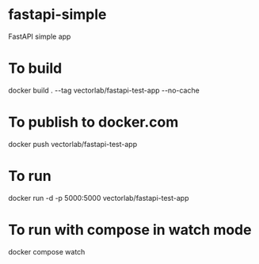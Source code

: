 # fastapi-simple
 FastAPI simple app

# To build
docker build . --tag vectorlab/fastapi-test-app --no-cache

# To publish to docker.com
docker push vectorlab/fastapi-test-app

# To run
docker run -d -p 5000:5000 vectorlab/fastapi-test-app

# To run with compose in watch mode
docker compose watch